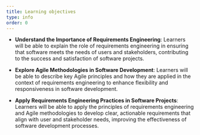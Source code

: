 ```yaml
---
title: Learning objectives
type: info
order: 0
---
```


- **Understand the Importance of Requirements Engineering**: Learners will be able to explain the role of requirements engineering in ensuring that software meets the needs of users and stakeholders, contributing to the success and satisfaction of software projects.

- **Explore Agile Methodologies in Software Development**: Learners will be able to describe key Agile principles and how they are applied in the context of requirements engineering to enhance flexibility and responsiveness in software development.

- **Apply Requirements Engineering Practices in Software Projects**: Learners will be able to apply the principles of requirements engineering and Agile methodologies to develop clear, actionable requirements that align with user and stakeholder needs, improving the effectiveness of software development processes.
